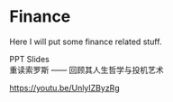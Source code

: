 # Finance

Here I will put some finance related stuff. 

PPT Slides<br>
重读索罗斯 —— 回顾其人生哲学与投机艺术

https://youtu.be/UnlyIZByzRg
